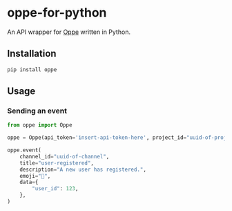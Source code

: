 # oppe-for-python
An API wrapper for [Oppe](https://oppe.app) written in Python.


## Installation

```bash
pip install oppe
```

## Usage

### Sending an event

```python
from oppe import Oppe

oppe = Oppe(api_token='insert-api-token-here', project_id="uuid-of-project")

oppe.event(
    channel_id="uuid-of-channel",
    title="user-registered",
    description="A new user has registered.",
    emoji="👋",
    data={
        "user_id": 123,
    },
)
```
